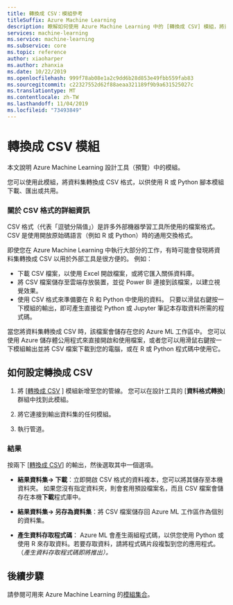 ```yaml
---
title: 轉換成 CSV：模組參考
titleSuffix: Azure Machine Learning
description: 瞭解如何使用 Azure Machine Learning 中的 [轉換成 CSV] 模組，將資料集轉換成 CSV 格式，您可以使用 R 或 Python 腳本模組進行下載、匯出或共用。
services: machine-learning
ms.service: machine-learning
ms.subservice: core
ms.topic: reference
author: xiaoharper
ms.author: zhanxia
ms.date: 10/22/2019
ms.openlocfilehash: 999f78ab08e1a2c9dd6b28d853e49fbb559fab83
ms.sourcegitcommit: c22327552d62f88aeaa321189f9b9a631525027c
ms.translationtype: MT
ms.contentlocale: zh-TW
ms.lasthandoff: 11/04/2019
ms.locfileid: "73493849"
---
```

# <a name="convert-to-csv-module"></a>轉換成 CSV 模組

本文說明 Azure Machine Learning 設計工具（預覽）中的模組。

您可以使用此模組，將資料集轉換成 CSV 格式，以供使用 R 或 Python 腳本模組下載、匯出或共用。

### <a name="more-about-the-csv-format"></a>關於 CSV 格式的詳細資訊 

CSV 格式（代表「逗號分隔值」）是許多外部機器學習工具所使用的檔案格式。 CSV 是使用開放原始碼語言（例如 R 或 Python）時的通用交換格式。

即使您在 Azure Machine Learning 中執行大部分的工作，有時可能會發現將資料集轉換成 CSV 以用於外部工具是很方便的。 例如：

+ 下載 CSV 檔案，以使用 Excel 開啟檔案，或將它匯入關係資料庫。  
+ 將 CSV 檔案儲存至雲端存放裝置，並從 Power BI 連接到該檔案，以建立視覺效果。  
+ 使用 CSV 格式來準備要在 R 和 Python 中使用的資料。 只要以滑鼠右鍵按一下模組的輸出，即可產生直接從 Python 或 Jupyter 筆記本存取資料所需的程式碼。 

當您將資料集轉換成 CSV 時，該檔案會儲存在您的 Azure ML 工作區中。 您可以使用 Azure 儲存體公用程式來直接開啟和使用檔案，或者您可以用滑鼠右鍵按一下模組輸出並將 CSV 檔案下載到您的電腦，或在 R 或 Python 程式碼中使用它。  

## <a name="how-to-configure-convert-to-csv"></a>如何設定轉換成 CSV


1.  將 [[轉換成 CSV](./convert-to-csv.md) ] 模組新增至您的管線。 您可以在設計工具的 [**資料格式轉換**] 群組中找到此模組。 

2. 將它連接到輸出資料集的任何模組。   
  
3.  執行管道。

### <a name="results"></a>結果
  

按兩下 [[轉換成 CSV](./convert-to-csv.md)] 的輸出，然後選取其中一個選項。  

 + **結果資料集-> 下載**：立即開啟 CSV 格式的資料複本，您可以將其儲存至本機資料夾。 如果您沒有指定資料夾，則會套用預設檔案名，而且 CSV 檔案會儲存在本機**下載**程式庫中。


 + **結果資料集-> 另存為資料集**：將 CSV 檔案儲存回 Azure ML 工作區作為個別的資料集。

 + **產生資料存取程式碼**： Azure ML 會產生兩組程式碼，以供您使用 Python 或使用 R 來存取資料。若要存取資料，請將程式碼片段複製到您的應用程式。 （*產生資料存取程式碼即將推出）。*

## <a name="next-steps"></a>後續步驟

請參閱可用來 Azure Machine Learning 的[模組集合](module-reference.md)。 